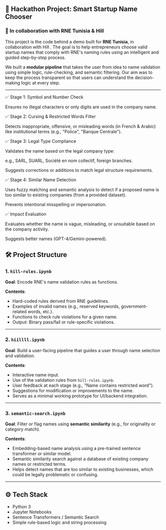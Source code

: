 

## 🚀 Hackathon Project: Smart Startup Name Chooser

### 📍 In collaboration with RNE Tunisia & Hill

This project is the code behind a demo built for **RNE Tunisia**, in collaboration with Hill . The goal is to help entrepreneurs choose valid startup names that comply with RNE's naming rules using an intelligent and guided step-by-step process.

We built a **modular pipeline** that takes the user from idea to name validation using simple logic, rule-checking, and semantic filtering. Our aim was to keep the process transparent so that users can understand the decision-making logic at every step.

---
✅ Stage 1: Symbol and Number Check

Ensures no illegal characters or only digits are used in the company name.

✅ Stage 2: Cursing & Restricted Words Filter

Detects inappropriate, offensive, or misleading words (in French & Arabic) like institutional terms (e.g., "Police", "Banque Centrale").

✅ Stage 3: Legal Type Compliance

Validates the name based on the legal company type:

e.g., SARL, SUARL, Société en nom collectif, foreign branches.

Suggests corrections or additions to match legal structure requirements.

✅ Stage 4: Similar Name Detection

Uses fuzzy matching and semantic analysis to detect if a proposed name is too similar to existing companies (from a provided dataset).

Prevents intentional misspelling or impersonation.

✅ Impact Evaluation

Evaluates whether the name is vague, misleading, or unsuitable based on the company activity.

Suggests better names (GPT-4/Gemini-powered).

## 🛠️ Project Structure

### 1. `hill-rules.ipynb`

**Goal**: Encode RNE's name validation rules as functions.

**Contents**:

* Hard-coded rules derived from RNE guidelines.
* Examples of invalid names (e.g., reserved keywords, government-related words, etc.).
* Functions to check rule violations for a given name.
* Output: Binary pass/fail or rule-specific violations.

---

### 2. `hiillll.ipynb`

**Goal**: Build a user-facing pipeline that guides a user through name selection and validation.

**Contents**:

* Interactive name input.
* Use of the validation rules from `hill-rules.ipynb`.
* User feedback at each stage (e.g., "Name contains restricted word").
* Suggestions for modification or improvements to the name.
* Serves as a minimal working prototype for UI/backend integration.

---

### 3. `semantic-search.ipynb`

**Goal**: Filter or flag names using **semantic similarity** (e.g., for originality or category match).

**Contents**:

* Embedding-based name analysis using a pre-trained sentence transformer or similar model.
* Semantic similarity search against a database of existing company names or restricted terms.
* Helps detect names that are too similar to existing businesses, which could be legally problematic or confusing.

---

## ⚙️ Tech Stack

* Python 3
* Jupyter Notebooks
* Sentence Transformers / Semantic Search
* Simple rule-based logic and string processing


